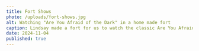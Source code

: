 ```yaml
---
title: Fort Shows
photo: /uploads/fort-shows.jpg
alt: Watching "Are You Afraid of the Dark" in a home made fort
caption: Lindsay made a fort for us to watch the classic Are You Afraid of the Dark
date: 2024-11-04
published: true
---
```

